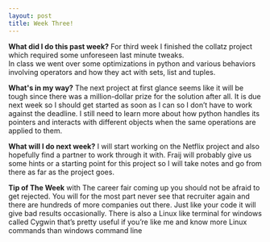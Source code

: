 ```yaml
---
layout: post
title: Week Three!
---
```


**What did I do this past week?** 
For third week I finished the collatz project which required some unforeseen last minute tweaks.  
In class we went over some optimizations in python and various behaviors involving operators and how they act with sets, list and tuples.

**What's in my way?** 
The next project at first glance seems like it will be tough since there was a million-dollar prize for the solution after all. It is due next week so I should get started as soon as I can so I don’t have to work against the deadline. I still need to learn more about how python handles its pointers and interacts with different objects when the same operations are applied to them.

**What will I do next week?** 
I will start working on the Netflix project and also hopefully find a partner to work through it with. Fraij will probably give us some hints or a starting point for this project so I will take notes and go from there as far as the project goes.

**Tip of The Week** 
with The career fair coming up you should not be afraid to get rejected. You will for the most part never see that recruiter again and there are hundreds of more companies out there. Just like your code it will give bad results occasionally.
There is also a Linux like terminal for windows called Cygwin that’s pretty useful if you’re like me and know more Linux commands than windows command line
